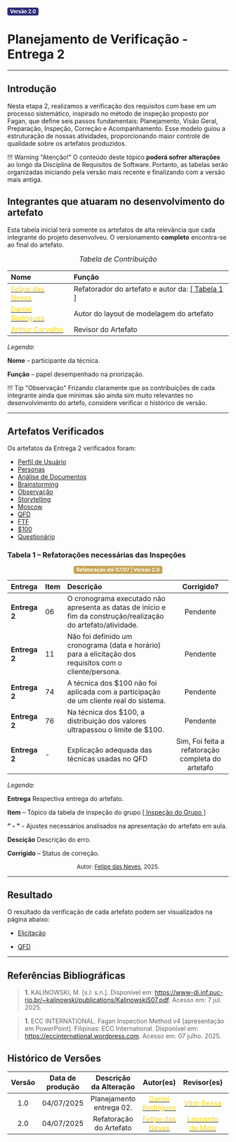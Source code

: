 <span style="background-color:#2c2c7c; color:white; font-size:0.8em; font-weight: bold; padding:2px 6px; border-radius:4px;">Versão 2.0</span>

# Planejamento de Verificação - Entrega 2

---

## Introdução

Nesta etapa 2, realizamos a verificação dos requisitos com base em um processo sistemático, inspirado no método de inspeção proposto por Fagan, que define seis passos fundamentais: Planejamento, Visão Geral, Preparação, Inspeção, Correção e Acompanhamento. Esse modelo guiou a estruturação de nossas atividades, proporcionando maior controle de qualidade sobre os artefatos produzidos.

!!! Warning "Atenção!"
    O conteúdo deste tópico **poderá sofrer alterações** ao longo da Disciplina de Requisitos de Software. Portanto, as tabelas serão organizadas iniciando pela versão mais recente e finalizando com a versão mais antiga.

## Integrantes que atuaram no desenvolvimento do artefato

Esta tabela inicial terá somente os artefatos de alta relevância que cada integrante do projeto desenvolveu. O versionamento **completo** encontra-se ao final do artefato.

<font size="3"><p style="text-align: center">_Tabela de Contribuição_</p></font>

| Nome | Função |
| :--- | :--- |
| [<span style="color:gold;">Felipe das Neves</span>](https://github.com/repolhudo) | Refatorador do artefato e autor da: [[ Tabela 1 ]](https://requisitos-de-software.github.io/2025.1-CelularSeguro/documento-verificacao/Entregas/Entrega-2/planejamento-entrega2/#tabela-1-refatoracoes-necessarias-das-inspecoes)|
| [<span style="color:gold;">Daniel Rodrigues</span>](https://github.com/zDrNz) | Autor do layout de modelagem do artefato |
| [<span style="color:gold;">Arthur Carvalho</span>](https://github.com/arthurlleite) | Revisor do Artefato |

*Legenda:* 

**Nome** – participante da técnica. 

**Função** – papel desempenhado na priorização. 

!!! Tip "Observação"
    Frizando claramente que as contribuições de cada integrante ainda que mínimas são ainda sim muito relevantes no desenvolvimento do artefo, considere verificar o histórico de versão. 

---

## Artefatos Verificados

Os artefatos da Entrega 2 verificados foram:

- <a href = https://requisitos-de-software.github.io/2025.1-CelularSeguro/documento-elicitacao/PerfilUsuario> Perfil de Usuário </a>
- <a href = https://requisitos-de-software.github.io/2025.1-CelularSeguro/documento-elicitacao/Personas> Personas</a>
- <a href = https://requisitos-de-software.github.io/2025.1-CelularSeguro/documento-elicitacao/AnalisedeDocumentos> Análise de Documentos</a>
- <a href = https://requisitos-de-software.github.io/2025.1-CelularSeguro/documento-elicitacao/Brainstorming> Brainstorming</a>
- <a href = https://requisitos-de-software.github.io/2025.1-CelularSeguro/documento-elicitacao/Observacao> Observação</a>
- <a href = https://requisitos-de-software.github.io/2025.1-CelularSeguro/documento-elicitacao/Storytelling> Storytelling</a>
- <a href = https://requisitos-de-software.github.io/2025.1-CelularSeguro/documento-elicitacao/MoSCoW> Moscow</a>
- <a href = https://requisitos-de-software.github.io/2025.1-CelularSeguro/documento-elicitacao/QFD> QFD</a>
- <a href = https://requisitos-de-software.github.io/2025.1-CelularSeguro/documento-elicitacao/FirstThingFirst> FTF</a>
- <a href = https://requisitos-de-software.github.io/2025.1-CelularSeguro/documento-elicitacao/100> $100</a>
- <a href = https://requisitos-de-software.github.io/2025.1-CelularSeguro/documento-elicitacao/Questionario> Questionário</a>

### Tabela 1 – Refatorações necessárias das Inspeções

<center>
  <span style="background-color:#c5a352; color:white; font-size:0.8em; font-weight: bold; padding:2px 6px; border-radius:4px;"> Refatoração até 07/07 | Versão 2.0</span>
</center>

| Entrega | Item | Descrição | Corrigido? |
| :--- | :--- | :--- | :---: |
| **Entrega 2** | 06 | O cronograma executado não apresenta as datas de início e fim da construção/realização do artefato/atividade. | Pendente |
| **Entrega 2** | 11 | Não foi definido um cronograma (data e horário) para a elicitação dos requisitos com o cliente/persona. | Pendente | 
| **Entrega 2** | 74 | A técnica dos $100 não foi aplicada com a participação de um cliente real do sistema. | Pendente |
| **Entrega 2** | 76 | Na técnica dos $100, a distribuição dos valores ultrapassou o limite de $100. | Pendente |
| **Entrega 2** | - | Explicação adequada das técnicas usadas no QFD | Sim, Foi feita a refatoração completa do artetafo |

*Legenda:* 

**Entrega** Respectiva entrega do artefato. 

**Item** – Tópico da tabela de inspeção do grupo [[ Inspeção do Grupo ]](requisitos-de-software.github.io/2025.1-CelularSeguro/documento-inspecao/grupo/documento_inspecao_grupo/#1-introducao) 

**" - "** - Ajustes necessários analisados na apresentação do artefato em aula. 

**Descição** Descrição do erro.

**Corrigido** – Status de correção.

<font size="2"><p style="text-align: center">Autor: [Felipe das Neves](https://github.com/FelipeFreire-gf), 2025.</p></font>

---

## Resultado

O resultado da verificação de cada artefato podem ser visualizados na página abaixo:

- <a href = https://requisitos-de-software.github.io/2025.1-CelularSeguro/documento-verificacao/Entregas/Entrega-2/documento-verificacao-grupo2>Elicitação</a>

- <a href = https://requisitos-de-software.github.io/2025.1-CelularSeguro/documento-elicitacao/QFD> QFD </a>

---

## Referências Bibliográficas

> <a id="RF1">1.</a> KALINOWSKI, M. [s.l: s.n.]. Disponível em: <https://www-di.inf.puc-rio.br/~kalinowski/publications/KalinowskiS07.pdf>. Acesso em: 7 jul. 2025.

> <a id="RF1">1.</a> ECC INTERNATIONAL. Fagan Inspection Method v4 [apresentação em PowerPoint]. Filipinas: ECC International. Disponível em: <https://eccinternational.wordpress.com>. Acesso em: 07 julho. 2025.


## Histórico de Versões 

| Versão | Data de produção   | Descrição da Alteração                               | Autor(es)             | Revisor(es)      |Data de Revisão |
| :----: | :----------------: | :--------------------------------------------------: | :-------------------: | :-------------:  |  :-----------: |
| 1.0  | 04/07/2025 | Planejamento entrega 02.  | [<span style="color:gold;">Daniel Rodrigues</span>](https://github.com/zDrNz)| [<span style="color:gold;">Vitor Bessa</span>](https://github.com/Bessazs) | 04/07/2025|
| 2.0  | 04/07/2025 | Refatoração do Artefato  | [<span style="color:gold;">Felipe das Neves</span>](https://github.com/FelipeFreire-gf)| [<span style="color:gold;">Leonardo de Melo</span>](https://github.com/Bessazs) | 04/07/2025|
